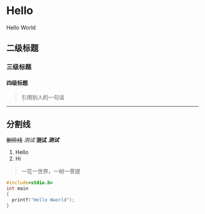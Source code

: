 # Hello
Hello World
## 二级标题
### 三级标题
#### 四级标题
> 引用别人的一句话
---
分割线
---
~~删除线~~
*测试*
**测试**
***测试***
1. Hello
2. Hi
> 一花一世界，一树一菩提
```c
#include<stdio.h>
int main
{
  printf("Hello Wworld");
}
```
